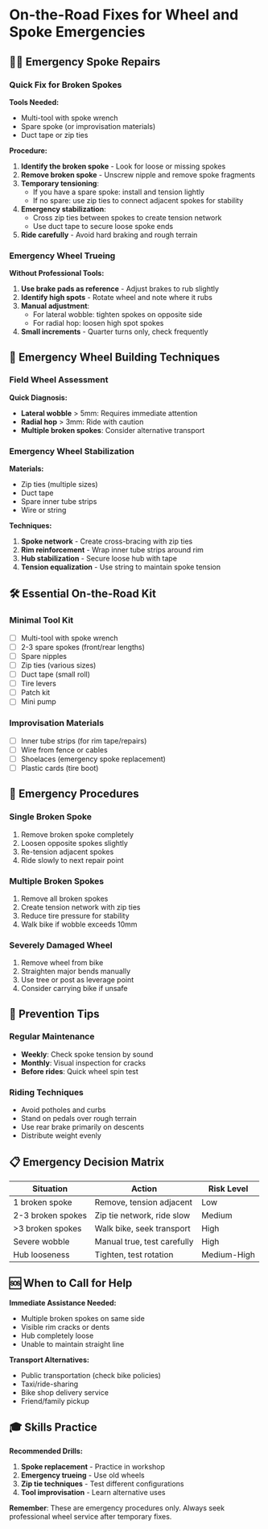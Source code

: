 # On-the-Road Fixes for Wheel and Spoke Emergencies

## 🚴‍♂️ Emergency Spoke Repairs

### Quick Fix for Broken Spokes

**Tools Needed:**
- Multi-tool with spoke wrench
- Spare spoke (or improvisation materials)
- Duct tape or zip ties

**Procedure:**
1. **Identify the broken spoke** - Look for loose or missing spokes
2. **Remove broken spoke** - Unscrew nipple and remove spoke fragments
3. **Temporary tensioning**:
   - If you have a spare spoke: install and tension lightly
   - If no spare: use zip ties to connect adjacent spokes for stability
4. **Emergency stabilization**:
   - Cross zip ties between spokes to create tension network
   - Use duct tape to secure loose spoke ends
5. **Ride carefully** - Avoid hard braking and rough terrain

### Emergency Wheel Trueing

**Without Professional Tools:**
1. **Use brake pads as reference** - Adjust brakes to rub slightly
2. **Identify high spots** - Rotate wheel and note where it rubs
3. **Manual adjustment**:
   - For lateral wobble: tighten spokes on opposite side
   - For radial hop: loosen high spot spokes
4. **Small increments** - Quarter turns only, check frequently

## 🔧 Emergency Wheel Building Techniques

### Field Wheel Assessment

**Quick Diagnosis:**
- **Lateral wobble** > 5mm: Requires immediate attention
- **Radial hop** > 3mm: Ride with caution
- **Multiple broken spokes**: Consider alternative transport

### Emergency Wheel Stabilization

**Materials:**
- Zip ties (multiple sizes)
- Duct tape
- Spare inner tube strips
- Wire or string

**Techniques:**
1. **Spoke network** - Create cross-bracing with zip ties
2. **Rim reinforcement** - Wrap inner tube strips around rim
3. **Hub stabilization** - Secure loose hub with tape
4. **Tension equalization** - Use string to maintain spoke tension

## 🛠️ Essential On-the-Road Kit

### Minimal Tool Kit
- [ ] Multi-tool with spoke wrench
- [ ] 2-3 spare spokes (front/rear lengths)
- [ ] Spare nipples
- [ ] Zip ties (various sizes)
- [ ] Duct tape (small roll)
- [ ] Tire levers
- [ ] Patch kit
- [ ] Mini pump

### Improvisation Materials
- [ ] Inner tube strips (for rim tape/repairs)
- [ ] Wire from fence or cables
- [ ] Shoelaces (emergency spoke replacement)
- [ ] Plastic cards (tire boot)

## 🚨 Emergency Procedures

### Single Broken Spoke
1. Remove broken spoke completely
2. Loosen opposite spokes slightly
3. Re-tension adjacent spokes
4. Ride slowly to next repair point

### Multiple Broken Spokes
1. Remove all broken spokes
2. Create tension network with zip ties
3. Reduce tire pressure for stability
4. Walk bike if wobble exceeds 10mm

### Severely Damaged Wheel
1. Remove wheel from bike
2. Straighten major bends manually
3. Use tree or post as leverage point
4. Consider carrying bike if unsafe

## 🎯 Prevention Tips

### Regular Maintenance
- **Weekly**: Check spoke tension by sound
- **Monthly**: Visual inspection for cracks
- **Before rides**: Quick wheel spin test

### Riding Techniques
- Avoid potholes and curbs
- Stand on pedals over rough terrain
- Use rear brake primarily on descents
- Distribute weight evenly

## 📋 Emergency Decision Matrix

| Situation | Action | Risk Level |
|-----------|--------|------------|
| 1 broken spoke | Remove, tension adjacent | Low |
| 2-3 broken spokes | Zip tie network, ride slow | Medium |
| >3 broken spokes | Walk bike, seek transport | High |
| Severe wobble | Manual true, test carefully | High |
| Hub looseness | Tighten, test rotation | Medium-High |

## 🆘 When to Call for Help

**Immediate Assistance Needed:**
- Multiple broken spokes on same side
- Visible rim cracks or dents
- Hub completely loose
- Unable to maintain straight line

**Transport Alternatives:**
- Public transportation (check bike policies)
- Taxi/ride-sharing
- Bike shop delivery service
- Friend/family pickup

## 🎓 Skills Practice

**Recommended Drills:**
1. **Spoke replacement** - Practice in workshop
2. **Emergency trueing** - Use old wheels
3. **Zip tie techniques** - Test different configurations
4. **Tool improvisation** - Learn alternative uses

**Remember**: These are emergency procedures only. Always seek professional wheel service after temporary fixes.